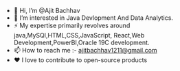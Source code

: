 - 👋 Hi, I’m @Ajit Bachhav
- 👀 I’m interested in Java Devlopment And Data Analytics.
- ⚡️ My expertise primarily revolves around java,MySQl,HTML,CSS,JavaScript, React,Web Development,PowerBI,Oracle 19C development.
- 📫 How to reach me :- ajitbachhav1211@gmail.com
-  ♥️ I love to contribute to open-source products
<!---
AjitBachhav/AjitBachhav is a ✨ special ✨ repository because its `README.md` (this file) appears on your GitHub profile.
You can click the Preview link to take a look at your changes.
--->
